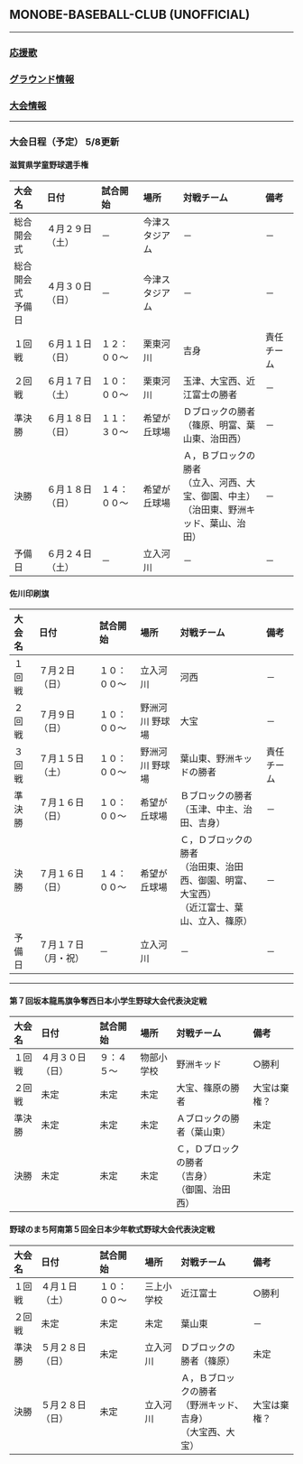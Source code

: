 ## MONOBE-BASEBALL-CLUB (UNOFFICIAL)
---
### [応援歌](01/01_main.md)
### [グラウンド情報](02/02_main.md)
### [大会情報](03/03_main.md)
---
### 大会日程（予定） 5/8更新

#### 滋賀県学童野球選手権
|大会名|日付|試合開始|場所|対戦チーム|備考|
|:---|:---|:---|:---|:---|:---|
|総合開会式|４月２９日（土）|－|今津スタジアム|－|－|
|総合開会式<br>予備日|４月３０日（日）|－|今津スタジアム|－|－|
|１回戦|６月１１日（日）|１２：００～|栗東河川|吉身|責任チーム|
|２回戦|６月１７日（土）|１０：００～|栗東河川|玉津、大宝西、近江富士の勝者|－|
|準決勝|６月１８日（日）|１１：３０～|希望が丘球場|Ｄブロックの勝者<br>（篠原、明富、葉山東、治田西）|－|
|決勝|６月１８日（日）|１４：００～|希望が丘球場|Ａ，Ｂブロックの勝者<br>（立入、河西、大宝、御園、中主）<br>（治田東、野洲キッド、葉山、治田）|－|
|予備日|６月２４日（土）|－|立入河川|－|－|

#### 佐川印刷旗
|大会名|日付|試合開始|場所|対戦チーム|備考|
|:---|:---|:---|:---|:---|:---|
|１回戦|７月２日（日）|１０：００～|立入河川|河西|－|
|２回戦|７月９日（日）|１０：００～|野洲河川 野球場|大宝|－|
|３回戦|７月１５日（土）|１０：００～|野洲河川 野球場|葉山東、野洲キッドの勝者|責任チーム|
|準決勝|７月１６日（日）|１０：００～|希望が丘球場|Ｂブロックの勝者<br>（玉津、中主、治田、吉身）|－|
|決勝|７月１６日（日）|１４：００～|希望が丘球場|Ｃ，Ｄブロックの勝者<br>（治田東、治田西、御園、明富、大宝西）<br>（近江富士、葉山、立入、篠原）|－|
|予備日|７月１７日（月・祝）|－|立入河川|－|－|

---
#### 第７回坂本龍馬旗争奪西日本小学生野球大会代表決定戦
|大会名|日付|試合開始|場所|対戦チーム|備考|
|:---|:---|:---|:---|:---|:---|
|１回戦|４月３０日（日）|９：４５～|物部小学校|野洲キッド|○勝利|
|２回戦|未定|未定|未定|大宝、篠原の勝者|大宝は棄権？|
|準決勝|未定|未定|未定|Ａブロックの勝者（葉山東）|未定|
|決勝|未定|未定|未定|Ｃ，Ｄブロックの勝者<br>（吉身）<br>（御園、治田西）|未定|

#### 野球のまち阿南第５回全日本少年軟式野球大会代表決定戦
|大会名|日付|試合開始|場所|対戦チーム|備考|
|:---|:---|:---|:---|:---|:---|
|１回戦|４月１日（土）|１０：００～|三上小学校|近江富士|○勝利|
|２回戦|未定|未定|未定|葉山東|－|
|準決勝|５月２８日（日）|未定|立入河川|Ｄブロックの勝者（篠原）|未定|
|決勝|５月２８日（日）|未定|立入河川|Ａ，Ｂブロックの勝者<br>（野洲キッド、吉身）<br>（大宝西、大宝）|大宝は棄権？|
